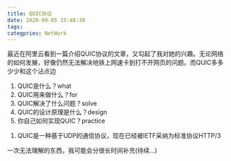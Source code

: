 ```yaml
---
title: QUIC协议
date: 2020-09-05 15:48:30
tags:
categpries: NetWork
---
```

最近在阿里云看到一篇介绍QUIC协议的文章，又勾起了我对她的兴趣。无论网络的如何发展，好像仍然无法解决地铁上网速卡到打不开网页的问题。而QUIC多多少少和这个沾点边

1. QUIC是什么？what
2. QUIC用来做什么？for
3. QUIC解决了什么问题？solve
4. QUIC的设计原理是什么？design
5. 你自己如何实现QUIC？practice

1) QUIC是一种基于UDP的通信协议，现在已经被IETF采纳为标准协议HTTP/3

<!-- more -->
一次无法理解的东西，我可能会分很长时间补充(待续...)